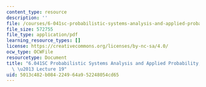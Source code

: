 ```yaml
---
content_type: resource
description: ''
file: /courses/6-041sc-probabilistic-systems-analysis-and-applied-probability-fall-2013/5013c482b084224964a952248054cd65_MIT6_041SCF13_lec19_300k.pdf
file_size: 572755
file_type: application/pdf
learning_resource_types: []
license: https://creativecommons.org/licenses/by-nc-sa/4.0/
ocw_type: OCWFile
resourcetype: Document
title: "6.041SC Probabilistic Systems Analysis and Applied Probability, Fall 2013Transcript\
  \ \u2013 Lecture 19"
uid: 5013c482-b084-2249-64a9-52248054cd65
---
```

